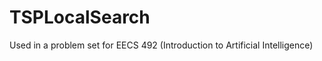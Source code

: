 TSPLocalSearch
==============

Used in a problem set for EECS 492 (Introduction to Artificial Intelligence)
